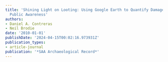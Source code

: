 ```yaml
---
title: 'Shining Light on Looting: Using Google Earth to Quantify Damage and Raise
  Public Awareness'
authors:
- Daniel A. Contreras
- Neil Brodie
date: '2010-01-01'
publishDate: '2024-04-15T00:02:16.973931Z'
publication_types:
- article-journal
publication: '*SAA Archaeological Record*'
---
```

